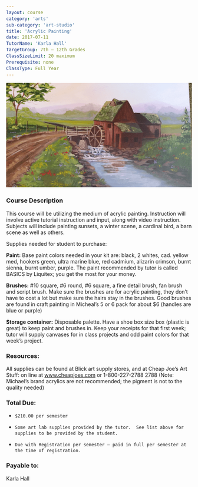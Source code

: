 ```yaml
---
layout: course
category: 'arts'
sub-category: 'art-studio'
title: 'Acrylic Painting'
date: 2017-07-11
TutorName: 'Karla Hall'
TargetGroup: 7th – 12th Grades
ClassSizeLimit: 20 maximum
Prerequisite: none
ClassType: Full Year
---
```


![Image of Acrylic painting](/courses/images/acrylic.png)

### Course Description
This course will be utilizing the medium of acrylic painting.  Instruction will involve active tutorial instruction and input, along with video instruction.  Subjects will include painting sunsets, a winter scene, a cardinal bird, a barn scene as well as others.

Supplies needed for student to purchase:

**Paint:** Base paint colors needed in your kit are: black, 2 whites, cad. yellow med, hookers green, ultra marine blue, red cadmium, alizarin crimson, burnt sienna, burnt umber, purple.  The paint recommended by tutor is called BASICS by Liquitex; you get the most for your money.
    
**Brushes:**  #10 square, #6 round, #6 square, a fine detail brush, fan brush and script brush.  Make sure the brushes are for acrylic painting, they don’t have to cost a lot but make sure the hairs stay in the brushes. Good brushes are found in craft painting in Micheal’s 5 or 6 pack for about $6 (handles are blue or purple)
    
**Storage container:** Disposable palette. Have a shoe box size box (plastic is great) to keep paint and brushes in.  Keep your receipts for that first week; tutor will supply canvases for in class projects and odd paint colors for that week’s project.

### Resources:
All supplies can be found at Blick art supply stores, and at Cheap Joe’s Art Stuff:  on line at www.cheapjoes.com or 1-800-227-2788 2788 (Note: Michael’s brand acrylics are not recommended; the pigment is not to the quality needed)

### Total Due:
*     $210.00 per semester
*     Some art lab supplies provided by the tutor.  See list above for supplies to be provided by the student.
*     Due with Registration per semester – paid in full per semester at the time of registration.

### Payable to:
Karla Hall